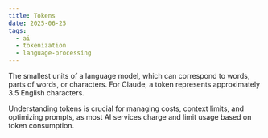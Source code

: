 ```yaml
---
title: Tokens
date: 2025-06-25
tags:
  - ai
  - tokenization
  - language-processing
---
```


The smallest units of a language model, which can correspond to words, parts of words, or characters. For Claude, a token represents approximately 3.5 English characters.

Understanding tokens is crucial for managing costs, context limits, and optimizing prompts, as most AI services charge and limit usage based on token consumption.